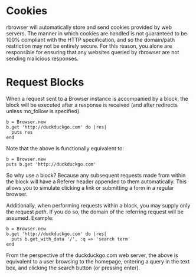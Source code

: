 Cookies
========

rbrowser will automatically store and send cookies provided by web servers. The
manner in which cookies are handled is not guaranteed to be 100% compliant with
the HTTP specification, and so the domain/path restriction may not be entirely 
secure. For this reason, you alone are responsible for ensuring that any websites 
queried by rbrowser are not sending malicious responses.

Request Blocks
========

When a request sent to a Browser instance is accompanied by a block, the block
will be executed after a response is received (and after redirects unless
:no_follow is specified).

    b = Browser.new
    b.get 'http://duckduckgo.com' do |res|
      puts res
    end

Note that the above is functionally equivalent to:

    b = Browser.new
    puts b.get 'http://duckduckgo.com'

So why use a block? Because any subsequent requests made from within the block 
will have a Referer header appended to them automatically. This allows you to
simulate clicking a link or submitting a form in a regular browser.

Additionally, when performing requests within a block, you may supply only the
request _path_. If you do so, the domain of the referring request will be assumed.
Example:

    b = Browser.new
    b.get 'http://duckduckgo.com' do |res|
      puts b.get_with_data '/', :q => 'search term'
    end

From the perspective of the duckduckgo.com web server, the above is equivalent 
to a user browsing to the homepage, entering a query in the text box, and clicking 
the search button (or pressing enter).
